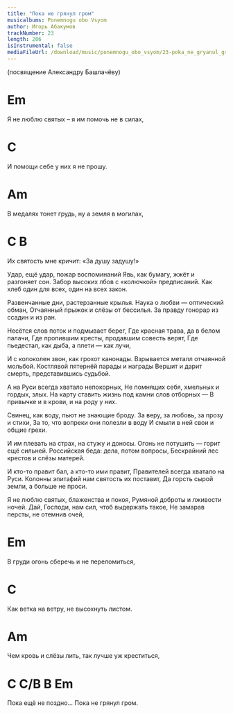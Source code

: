 ```yaml
---
title: "Пока не грянул гром"
musicalbums: Ponemnogu obo Vsyom
author: Игорь Абакумов
trackNumber: 23
length: 206
isInstrumental: false
mediaFileUrl: /download/music/ponemnogu_obo_vsyom/23-poka_ne_gryanul_grom.mp3
---
```


(посвящение Александру Башлачёву)

#   Em
Я не люблю святых – я им помочь не в силах,
#   C
И помощи себе у них я не прошу.
#     Am
В медалях тонет грудь, ну а земля в могилах,
#     C                       B
Их святость мне кричит: «За душу задушу!»


Удар, ещё удар, пожар воспоминаний
Явь, как бумагу, жжёт и разгоняет сон.
Забор высоких лбов с «колючкой» предписаний.
Как хлеб один для всех, один на всех закон.

Развенчанные дни, растерзанные крылья.
Наука о любви — оптический обман,
Отчаянный прыжок и слёзы от бессилья.
За правду гонорар из ссадин и из ран.

Несётся слов поток и подмывает берег,
Где красная трава, да в белом палачи,
Где пропившим кресты, продавшим совесть верят,
Где пьедестал, как дыба, а плети — как лучи,

И с колоколен звон, как грохот канонады.
Взрывается металл отчаянной мольбой.
Костлявой пятернёй парады и награды
Вершит и дарит смерть, представившись судьбой.

А на Руси всегда хватало непокорных,
Не помнящих себя, хмельных и гордых, злых.
На карту ставить жизнь под камни слов отборных —
В привычке и в крови, и на роду у них.

Свинец, как воду, пьют не знающие броду.
За веру, за любовь, за прозу и стихи,
За то, что вопреки они полезли в воду
И смыли в ней свои и общие грехи.

И им плевать на страх, на стужу и доносы.
Огонь не потушить — горит ещё сильней.
Российская беда: дела, потом вопросы,
Бескрайний лес крестов и слёзы матерей.

И кто-то правит бал, а кто-то ими правит,
Правителей всегда хватало на Руси.
Колонны эпитафий нам святость их поставит,
Да горсть сырой земли, а больше не проси.

Я не люблю святых, блаженства и покоя,
Румяной доброты и лживости ночей.
Дай, Господи, нам сил, чтоб выдержать такое,
Не замарав персты, не отемнив очей,

#      Em
В груди огонь сберечь и не переломиться,
#     C
Как ветка на ветру, не высохнуть листом.
#      Am
Чем кровь и слёзы лить, так лучше уж креститься,
#   C             C/B     B             Em
Пока ещё не поздно... Пока не грянул гром.

